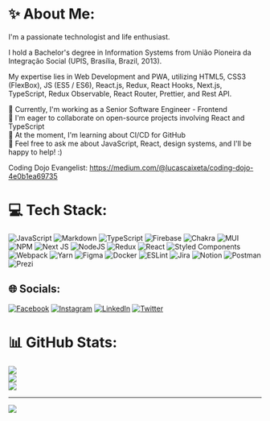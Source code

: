 # ✨ About Me:<br/>
I'm a passionate technologist and life enthusiast.

I hold a Bachelor's degree in Information Systems from União Pioneira da Integração Social (UPIS, Brasília, Brazil, 2013).

My expertise lies in Web Development and PWA, utilizing HTML5, CSS3 (FlexBox), JS (ES5 / ES6), React.js, Redux, React Hooks, Next.js, TypeScript, Redux Observable, React Router, Prettier, and Rest API.

🔭 Currently, I'm working as a Senior Software Engineer - Frontend <br/>
👯 I'm eager to collaborate on open-source projects involving React and TypeScript<br/>
🌱 At the moment, I'm learning about CI/CD for GitHub<br/>
💬 Feel free to ask me about JavaScript, React, design systems, and I'll be happy to help! :) <br/>

Coding Dojo Evangelist:
https://medium.com/@lucascaixeta/coding-dojo-4e0b1ea69735


# 💻 Tech Stack:
![JavaScript](https://img.shields.io/badge/javascript-%23323330.svg?style=plastic&logo=javascript&logoColor=%23F7DF1E) ![Markdown](https://img.shields.io/badge/markdown-%23000000.svg?style=plastic&logo=markdown&logoColor=white) ![TypeScript](https://img.shields.io/badge/typescript-%23007ACC.svg?style=plastic&logo=typescript&logoColor=white) ![Firebase](https://img.shields.io/badge/firebase-%23039BE5.svg?style=plastic&logo=firebase) ![Chakra](https://img.shields.io/badge/chakra-%234ED1C5.svg?style=plastic&logo=chakraui&logoColor=white) ![MUI](https://img.shields.io/badge/MUI-%230081CB.svg?style=plastic&logo=material-ui&logoColor=white) ![NPM](https://img.shields.io/badge/NPM-%23000000.svg?style=plastic&logo=npm&logoColor=white) ![Next JS](https://img.shields.io/badge/Next-black?style=plastic&logo=next.js&logoColor=white) ![NodeJS](https://img.shields.io/badge/node.js-6DA55F?style=plastic&logo=node.js&logoColor=white) ![Redux](https://img.shields.io/badge/redux-%23593d88.svg?style=plastic&logo=redux&logoColor=white) ![React](https://img.shields.io/badge/react-%2320232a.svg?style=plastic&logo=react&logoColor=%2361DAFB) ![Styled Components](https://img.shields.io/badge/styled--components-DB7093?style=plastic&logo=styled-components&logoColor=white) ![Webpack](https://img.shields.io/badge/webpack-%238DD6F9.svg?style=plastic&logo=webpack&logoColor=black) ![Yarn](https://img.shields.io/badge/yarn-%232C8EBB.svg?style=plastic&logo=yarn&logoColor=white) 	![Figma](https://img.shields.io/badge/figma-%23F24E1E.svg?style=plastic&logo=figma&logoColor=white) ![Docker](https://img.shields.io/badge/docker-%230db7ed.svg?style=plastic&logo=docker&logoColor=white) ![ESLint](https://img.shields.io/badge/ESLint-4B3263?style=plastic&logo=eslint&logoColor=white) ![Jira](https://img.shields.io/badge/jira-%230A0FFF.svg?style=plastic&logo=jira&logoColor=white) ![Notion](https://img.shields.io/badge/Notion-%23000000.svg?style=plastic&logo=notion&logoColor=white) ![Postman](https://img.shields.io/badge/Postman-FF6C37?style=plastic&logo=postman&logoColor=white) ![Prezi](https://img.shields.io/badge/Prezi-%23000000.svg?style=plastic&logo=Prezi&logoColor=white)

## 🌐 Socials:
[![Facebook](https://img.shields.io/badge/Facebook-%231877F2.svg?logo=Facebook&logoColor=white)](https://facebook.com/lucascaixeta) [![Instagram](https://img.shields.io/badge/Instagram-%23E4405F.svg?logo=Instagram&logoColor=white)](https://instagram.com/lucascaixeta) [![LinkedIn](https://img.shields.io/badge/LinkedIn-%230077B5.svg?logo=linkedin&logoColor=white)](https://linkedin.com/in/lucascaixeta) [![Twitter](https://img.shields.io/badge/Twitter-%231DA1F2.svg?logo=Twitter&logoColor=white)](https://twitter.com/lucas_caixeta) 

# 📊 GitHub Stats:
![](https://github-readme-stats.vercel.app/api?username=lucascaixeta&theme=dark&hide_border=false&include_all_commits=true&count_private=true)<br/>
![](https://github-readme-streak-stats.herokuapp.com/?user=lucascaixeta&theme=dark&hide_border=false)<br/>
![](https://github-readme-stats.vercel.app/api/top-langs/?username=lucascaixeta&theme=dark&hide_border=false&include_all_commits=true&count_private=true&layout=compact)

---
[![](https://visitcount.itsvg.in/api?id=lucascaixeta&icon=0&color=0)](https://visitcount.itsvg.in)
